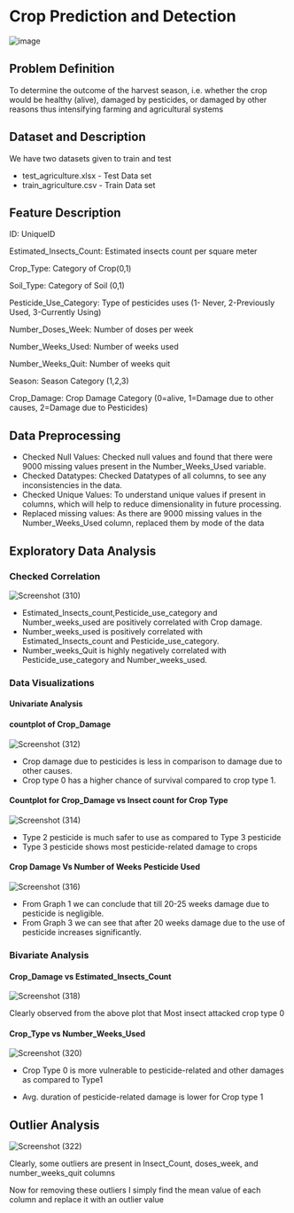 # Crop Prediction and Detection

![image](https://user-images.githubusercontent.com/54531542/137821846-551bddc5-c71d-4f0e-a7b4-d7eec23ad969.png)

## Problem Definition

To determine the outcome of the harvest season, i.e. whether the crop would be healthy (alive), damaged by pesticides, or damaged by other reasons thus intensifying farming and agricultural systems

## Dataset and Description

We have two datasets given to train and test

* test_agriculture.xlsx - Test Data set
* train_agriculture.csv - Train Data set

## Feature Description

ID: UniqueID 

Estimated_Insects_Count: Estimated insects count per square meter 

Crop_Type: Category of Crop(0,1) 

Soil_Type: Category of Soil (0,1) 

Pesticide_Use_Category: Type of pesticides uses (1- Never, 2-Previously Used, 3-Currently Using) 

Number_Doses_Week: Number of doses per week 

Number_Weeks_Used: Number of weeks used 

Number_Weeks_Quit: Number of weeks quit 

Season: Season Category (1,2,3)

Crop_Damage: Crop Damage Category (0=alive, 1=Damage due to other causes, 2=Damage due to Pesticides)

## Data Preprocessing

* Checked Null Values:  Checked null values and found that there were 9000 missing values present in the Number_Weeks_Used variable.
* Checked Datatypes: Checked Datatypes of all columns, to see any inconsistencies in the data.
* Checked Unique Values: To understand unique values if present in columns, which will help to reduce dimensionality in future processing.
* Replaced missing values: As there are 9000 missing values in the Number_Weeks_Used column, replaced them by mode of the data

## Exploratory Data Analysis

### Checked Correlation

![Screenshot (310)](https://user-images.githubusercontent.com/54531542/137828235-e16ced42-8404-4e7e-90cc-afcff8983475.png)


* Estimated_Insects_count,Pesticide_use_category and Number_weeks_used are positively correlated with Crop damage.
* Number_weeks_used is positively correlated with Estimated_Insects_count and Pesticide_use_category.
* Number_weeks_Quit is highly negatively correlated with Pesticide_use_category and Number_weeks_used.

### Data Visualizations

#### Univariate Analysis

#### countplot of Crop_Damage

![Screenshot (312)](https://user-images.githubusercontent.com/54531542/137831778-9cd579f0-2092-4bef-8b14-6e547864bc00.png)

* Crop damage due to pesticides is less in comparison to damage due to other causes.
* Crop type 0 has a higher chance of survival compared to crop type 1.

#### Countplot for Crop_Damage vs Insect count for Crop Type

![Screenshot (314)](https://user-images.githubusercontent.com/54531542/137832009-1321ae63-4807-4c3a-9ae5-8b59e4433949.png)

* Type 2 pesticide is much safer to use as compared to Type 3 pesticide
* Type 3 pesticide shows most pesticide-related damage to crops

#### Crop Damage Vs Number of Weeks Pesticide Used

![Screenshot (316)](https://user-images.githubusercontent.com/54531542/137834067-ca5e3347-8db9-4280-8488-cc2caef32cbf.png)

* From Graph 1 we can conclude that till 20-25 weeks damage due to pesticide is negligible.
* From Graph 3 we can see that after 20 weeks damage due to the use of pesticide increases significantly.

### Bivariate Analysis

#### Crop_Damage vs Estimated_Insects_Count

![Screenshot (318)](https://user-images.githubusercontent.com/54531542/137844075-5b835df2-4074-4d3e-ace5-69a3abb5af14.png)

Clearly observed from the above plot that Most insect attacked crop type 0

#### Crop_Type vs Number_Weeks_Used

![Screenshot (320)](https://user-images.githubusercontent.com/54531542/137844311-e73a2091-ab21-4c02-9601-ebcf6ca09a1f.png)

* Crop Type 0 is more vulnerable to pesticide-related and other damages as compared to Type1

* Avg. duration of pesticide-related damage is lower for Crop type 1

## Outlier Analysis

![Screenshot (322)](https://user-images.githubusercontent.com/54531542/137848685-6a7717bd-8a2e-459b-a8c8-d64fe7445ee2.png)

Clearly, some outliers are present in Insect_Count, doses_week, and number_weeks_quit columns

Now for removing these outliers I simply find the mean value of each column and replace it with an outlier value










